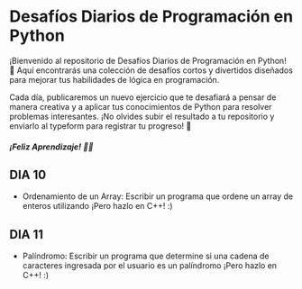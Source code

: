 # Desafíos Diarios de Programación en Python

¡Bienvenido al repositorio de Desafíos Diarios de Programación en Python! 🎉 Aquí encontrarás una colección de desafíos cortos y divertidos diseñados para mejorar tus habilidades de lógica en programación.

Cada día, publicaremos un nuevo ejercicio que te desafiará a pensar de manera creativa y a aplicar tus conocimientos de Python para resolver problemas interesantes.
¡No olvides subir el resultado a tu repositorio y enviarlo al typeform para registrar tu progreso! 🤖

##### ¡Feliz Aprendizaje! 🚀🚀

## DIA 10

- Ordenamiento de un Array: Escribir un programa que ordene un array de enteros utilizando ¡Pero hazlo en C++! :)

## DIA 11

- Palíndromo: Escribir un programa que determine si una cadena de caracteres ingresada por el usuario es un palíndromo ¡Pero hazlo en C++! :)
